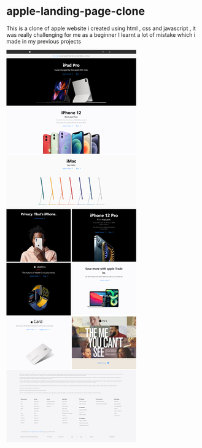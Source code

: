 # apple-landing-page-clone
This is a clone of apple website i created using html , css and javascript , it was really challenging for me as a beginner I learnt a lot of mistake which i made in my previous projects

![screenshot](Apple.png)
